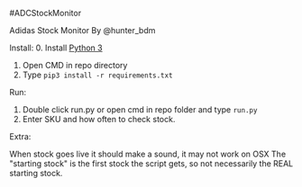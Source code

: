 #ADCStockMonitor

Adidas Stock Monitor By @hunter_bdm

Install: 
0. Install [Python 3](https://www.python.org/downloads/)
1. Open CMD in repo directory
2. Type `pip3 install -r requirements.txt`

Run:
1. Double click run.py or open cmd in repo folder and type `run.py`
2. Enter SKU and how often to check stock.

Extra:

When stock goes live it should make a sound, it may not work on OSX
The "starting stock" is the first stock the script gets, so not necessarily the REAL starting stock.